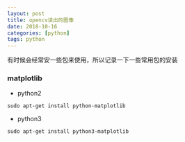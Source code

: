 ```yaml
---
layout: post
title: opencv读出的图像
date: 2018-10-16
categories: [python]
tags: python
---
```

<!--more-->


有时候会经常安一些包来使用，所以记录一下一些常用包的安装

### matplotlib

* python2

`sudo apt-get install python-matplotlib`

* python3

`sudo apt-get install python3-matplotlib`
